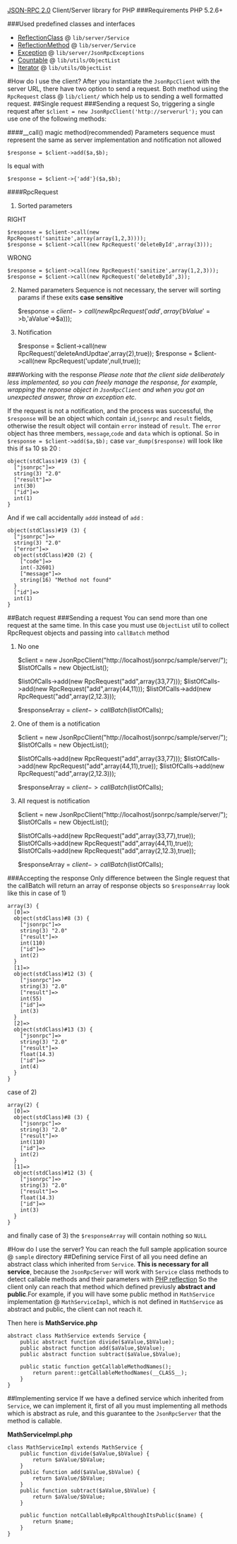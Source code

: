 [﻿JSON-RPC 2.0](http://groups.google.com/group/json-rpc/web/json-rpc-2-0) Client/Server library for PHP
###Requirements
PHP 5.2.6+

###Used predefined classes and interfaces
 - [ReflectionClass](http://www.php.net/manual/en/class.reflectionclass.php) @ `lib/server/Service`
 - [ReflectionMethod](http://www.php.net/manual/en/class.reflectionmethod.php) @ `lib/server/Service`
 - [Exception](http://www.php.net/manual/en/class.exception.php) @ `lib/server/JsonRpcExceptions`
 - [Countable](http://www.php.net/manual/en/class.countable.php) @ `lib/utils/ObjectList` 
 - [Iterator](http://www.php.net/manual/en/class.iterator.php) @ `lib/utils/ObjectList`

#How do I use the client?
After you instantiate the `JsonRpcClient` with the server URL, there have two option to send a request. Both method using the `RpcRequest` class @ `lib/client/` which help us to sending a well formatted request.
##Single request
###Sending a request
So, triggering a single request after `$client = new JsonRpcClient('http://serverurl');` you can use one of the following methods:


####__call() magic method(recommended)
Parameters sequence must represent the same as server implementation and notification not allowed

    $response = $client->add($a,$b);

Is equal with

    $response = $client->{'add'}($a,$b);

####RpcRequest
1) Sorted parameters

RIGHT

    $response = $client->call(new RpcRequest('sanitize',array(array(1,2,3))));
    $response = $client->call(new RpcRequest('deleteById',array(3)));

WRONG

    $response = $client->call(new RpcRequest('sanitize',array(1,2,3)));
    $response = $client->call(new RpcRequest('deleteById',3));

2) Named parameters
Sequence is not necessary, the server will sorting params if these exits **case sensitive**

    $response = $client->call(new RpcRequest('add',array('bValue'=>$b,'aValue'=>$a)));

3) Notification

    $response = $client->call(new RpcRequest('deleteAndUpdtae',array(2),true));
    $response = $client->call(new RpcRequest('update',null,true));


###Working with the response
_Please note that the client side deliberately less implemented, so you can freely manage the response, for example, wrapping the reponse object in `JsonRpcClient` and when you got an unexpected answer, throw an exception etc._

If the request is not a notification, and the process was successful, the `$response` will be an object which contain `id`,`jsonrpc` and `result` fields, otherwise the result object will contain `error` instead of `result`. The `error` object has three members, `message`,`code` and `data` which is optional. So in `$response = $client->add($a,$b);` case `var_dump($response)` will look like this if `$a` 10 `$b` 20 :

    object(stdClass)#19 (3) {
      ["jsonrpc"]=>
      string(3) "2.0"
      ["result"]=>
      int(30)
      ["id"]=>
      int(1)
    }

And if we call accidentally `addd` instead of `add` :

    object(stdClass)#19 (3) {
      ["jsonrpc"]=>
      string(3) "2.0"
      ["error"]=>
      object(stdClass)#20 (2) {
        ["code"]=>
        int(-32601)
        ["message"]=>
        string(16) "Method not found"
      }
      ["id"]=>
      int(1)
    }

##Batch request
###Sending a request
You can send more than one request at the same time. In this case you must use `ObjectList` util to collect RpcRequest objects and passing into `callBatch` method

1) No one

    $client = new JsonRpcClient("http://localhost/jsonrpc/sample/server/");
    $listOfCalls = new ObjectList();

    $listOfCalls->add(new RpcRequest("add",array(33,77)));
    $listOfCalls->add(new RpcRequest("add",array(44,11)));
    $listOfCalls->add(new RpcRequest("add",array(2,12.3)));

    $responseArray = $client->callBatch($listOfCalls);

2) One of them is a notification

    $client = new JsonRpcClient("http://localhost/jsonrpc/sample/server/");
    $listOfCalls = new ObjectList();

    $listOfCalls->add(new RpcRequest("add",array(33,77)));
    $listOfCalls->add(new RpcRequest("add",array(44,11),true));
    $listOfCalls->add(new RpcRequest("add",array(2,12.3)));

    $responseArray = $client->callBatch($listOfCalls);

3) All request is notification

    $client = new JsonRpcClient("http://localhost/jsonrpc/sample/server/");
    $listOfCalls = new ObjectList();

    $listOfCalls->add(new RpcRequest("add",array(33,77),true));
    $listOfCalls->add(new RpcRequest("add",array(44,11),true));
    $listOfCalls->add(new RpcRequest("add",array(2,12.3),true));

    $responseArray = $client->callBatch($listOfCalls);

###Accepting the response
Only difference between the Single request that the callBatch will return an array of response objects so `$responseArray` look like this in case of 1)

    array(3) {
      [0]=>
      object(stdClass)#8 (3) {
        ["jsonrpc"]=>
        string(3) "2.0"
        ["result"]=>
        int(110)
        ["id"]=>
        int(2)
      }
      [1]=>
      object(stdClass)#12 (3) {
        ["jsonrpc"]=>
        string(3) "2.0"
        ["result"]=>
        int(55)
        ["id"]=>
        int(3)
      }
      [2]=>
      object(stdClass)#13 (3) {
        ["jsonrpc"]=>
        string(3) "2.0"
        ["result"]=>
        float(14.3)
        ["id"]=>
        int(4)
      }
    }

case of 2)

    array(2) {
      [0]=>
      object(stdClass)#8 (3) {
        ["jsonrpc"]=>
        string(3) "2.0"
        ["result"]=>
        int(110)
        ["id"]=>
        int(2)
      }
      [1]=>
      object(stdClass)#12 (3) {
        ["jsonrpc"]=>
        string(3) "2.0"
        ["result"]=>
        float(14.3)
        ["id"]=>
        int(3)
      }
    }

and finally case of 3) the `$responseArray` will contain nothing so `NULL`

#How do I use the server?
You can reach the full sample application source @ `sample` directory
##Defining service
First of all you need define an abstract class which inherited from `Service`. **This is necessary for all service**, because the `JsonRpcServer` will work with `Service` class methods to detect callable methods and their parameters with [PHP reflection](http://php.net/manual/en/book.reflection.php) 
    So the client only can reach that method which defined previusly **abstract and public**.For example, if you will have some public method in `MathService` implementation @ `MathServiceImpl`, which is not defined in `MathService` as abstract and public, the client can not reach it.

Then here is **MathService.php**

    abstract class MathService extends Service {
        public abstract function divide($aValue,$bValue);
        public abstract function add($aValue,$bValue);
        public abstract function subtract($aValue,$bValue);

        public static function getCallableMethodNames();
            return parent::getCallableMethodNames(__CLASS__);
        }
    }

##Implementing service
If we have a defined service which inherited from `Service`, we can implement it, first of all you must implementing all methods which is abstract as rule, and this guarantee to the `JsonRpcServer` that the method is callable.

**MathServiceImpl.php**

    class MathServiceImpl extends MathService {
        public function divide($aValue,$bValue) {
            return $aValue/$bValue;
        }
        public function add($aValue,$bValue) {
            return $aValue/$bValue;
        }
        public function subtract($aValue,$bValue) {
            return $aValue/$bValue;
        }

        public function notCallableByRpcAlthoughItsPublic($name) {
            return $name;
        }
    }
